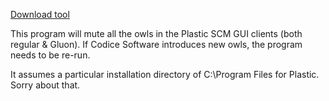 
[Download tool](https://github.com/Kalmalyzer/MuteThoseBloodyOwls/releases/download/1.0/MuteThoseBloodyOwls-1.0.zip)


This program will mute all the owls in the Plastic SCM GUI clients (both regular & Gluon).
If Codice Software introduces new owls, the program needs to be re-run.

It assumes a particular installation directory of C:\Program Files for Plastic. Sorry about that.
